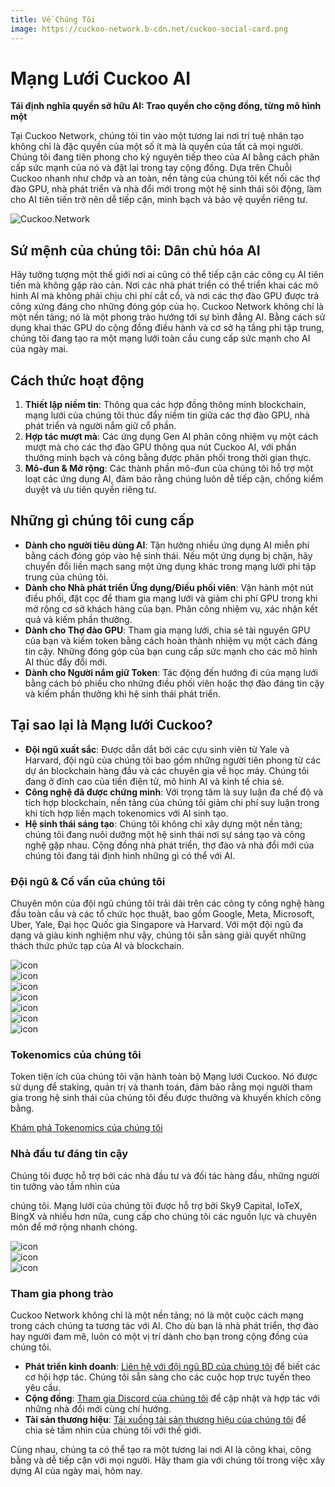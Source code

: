 ```yaml
---
title: Về Chúng Tôi
image: https://cuckoo-network.b-cdn.net/cuckoo-social-card.png
---
```


<head>
  <meta name="twitter:site" content="@CuckooNetworkHQ"/>
  <meta name="twitter:title" content="Về Chúng Tôi - Cuckoo AI Network"/>
  <meta name="twitter:description" content="Cuckoo AI là một Nền tảng Sáng tạo Onchain dành cho các Nhà sáng tạo và Nhà xây dựng."/>
  <meta name="og:description" content="Cuckoo AI là một Nền tảng Sáng tạo Onchain dành cho các Nhà sáng tạo và Nhà xây dựng."/>
  <meta
    property="og:image"
    content="https://cuckoo-network.b-cdn.net/cuckoo-social-card.png"
  />
  <meta
    name="twitter:image"
    content="https://cuckoo-network.b-cdn.net/cuckoo-social-card.png"
  />
</head>

# Mạng Lưới Cuckoo AI

**Tái định nghĩa quyền sở hữu AI: Trao quyền cho cộng đồng, từng mô hình một**

Tại Cuckoo Network, chúng tôi tin vào một tương lai nơi trí tuệ nhân tạo không chỉ là đặc quyền của một số ít mà là quyền của tất cả mọi người. Chúng tôi đang tiên phong cho kỷ nguyên tiếp theo của AI bằng cách phân cấp sức mạnh của nó và đặt lại trong tay cộng đồng. Dựa trên Chuỗi Cuckoo nhanh như chớp và an toàn, nền tảng của chúng tôi kết nối các thợ đào GPU, nhà phát triển và nhà đổi mới trong một hệ sinh thái sôi động, làm cho AI tiên tiến trở nên dễ tiếp cận, minh bạch và bảo vệ quyền riêng tư.

![Cuckoo.Network](https://cuckoo-network.b-cdn.net/cuckoo-social-card.png "Cuckoo.Network")

## Sứ mệnh của chúng tôi: Dân chủ hóa AI

Hãy tưởng tượng một thế giới nơi ai cũng có thể tiếp cận các công cụ AI tiên tiến mà không gặp rào cản. Nơi các nhà phát triển có thể triển khai các mô hình AI mà không phải chịu chi phí cắt cổ, và nơi các thợ đào GPU được trả công xứng đáng cho những đóng góp của họ. Cuckoo Network không chỉ là một nền tảng; nó là một phong trào hướng tới sự bình đẳng AI. Bằng cách sử dụng khai thác GPU do cộng đồng điều hành và cơ sở hạ tầng phi tập trung, chúng tôi đang tạo ra một mạng lưới toàn cầu cung cấp sức mạnh cho AI của ngày mai.

## Cách thức hoạt động

1. **Thiết lập niềm tin**: Thông qua các hợp đồng thông minh blockchain, mạng lưới của chúng tôi thúc đẩy niềm tin giữa các thợ đào GPU, nhà phát triển và người nắm giữ cổ phần.
2. **Hợp tác mượt mà**: Các ứng dụng Gen AI phân công nhiệm vụ một cách mượt mà cho các thợ đào GPU thông qua nút Cuckoo AI, với phần thưởng minh bạch và công bằng được phân phối trong thời gian thực.
3. **Mô-đun & Mở rộng**: Các thành phần mô-đun của chúng tôi hỗ trợ một loạt các ứng dụng AI, đảm bảo rằng chúng luôn dễ tiếp cận, chống kiểm duyệt và ưu tiên quyền riêng tư.

## Những gì chúng tôi cung cấp

- **Dành cho người tiêu dùng AI**: Tận hưởng nhiều ứng dụng AI miễn phí bằng cách đóng góp vào hệ sinh thái. Nếu một ứng dụng bị chặn, hãy chuyển đổi liền mạch sang một ứng dụng khác trong mạng lưới phi tập trung của chúng tôi.
- **Dành cho Nhà phát triển Ứng dụng/Điều phối viên**: Vận hành một nút điều phối, đặt cọc để tham gia mạng lưới và giảm chi phí GPU trong khi mở rộng cơ sở khách hàng của bạn. Phân công nhiệm vụ, xác nhận kết quả và kiếm phần thưởng.
- **Dành cho Thợ đào GPU**: Tham gia mạng lưới, chia sẻ tài nguyên GPU của bạn và kiếm token bằng cách hoàn thành nhiệm vụ một cách đáng tin cậy. Những đóng góp của bạn cung cấp sức mạnh cho các mô hình AI thúc đẩy đổi mới.
- **Dành cho Người nắm giữ Token**: Tác động đến hướng đi của mạng lưới bằng cách bỏ phiếu cho những điều phối viên hoặc thợ đào đáng tin cậy và kiếm phần thưởng khi hệ sinh thái phát triển.

## Tại sao lại là Mạng lưới Cuckoo?

- **Đội ngũ xuất sắc**: Được dẫn dắt bởi các cựu sinh viên từ Yale và Harvard, đội ngũ của chúng tôi bao gồm những người tiên phong từ các dự án blockchain hàng đầu và các chuyên gia về học máy. Chúng tôi đang ở đỉnh cao của tiền điện tử, mô hình AI và kinh tế chia sẻ.
- **Công nghệ đã được chứng minh**: Với trọng tâm là suy luận đa chế độ và tích hợp blockchain, nền tảng của chúng tôi giảm chi phí suy luận trong khi tích hợp liền mạch tokenomics với AI sinh tạo.
- **Hệ sinh thái sáng tạo**: Chúng tôi không chỉ xây dựng một nền tảng; chúng tôi đang nuôi dưỡng một hệ sinh thái nơi sự sáng tạo và công nghệ gặp nhau. Cộng đồng nhà phát triển, thợ đào và nhà đổi mới của chúng tôi đang tái định hình những gì có thể với AI.

### Đội ngũ & Cố vấn của chúng tôi

Chuyên môn của đội ngũ chúng tôi trải dài trên các công ty công nghệ hàng đầu toàn cầu và các tổ chức học thuật, bao gồm Google, Meta, Microsoft, Uber, Yale, Đại học Quốc gia Singapore và Harvard. Với một đội ngũ đa dạng và giàu kinh nghiệm như vậy, chúng tôi sẵn sàng giải quyết những thách thức phức tạp của AI và blockchain.

<div className="flex flex-wrap justify-center items-center">
  <div className="mx-1 mb-3">
    <img style={{ margin: "0 16px", height: "48px", filter: "grayscale(100%) brightness(200%) contrast(100%)" }} src="https://tp-misc.b-cdn.net/blockeden/Google_2015_logo.svg.png" alt="icon" />
  </div>
  <div className="mx-1 mb-3">
    <img style={{ margin: "0 16px", height: "32px", filter: "grayscale(100%) invert(100%) contrast(100%) brightness(200%)" }} src="https://tp-misc.b-cdn.net/blockeden/Meta_Platforms_Inc._logo.svg.png" alt="icon" />
  </div>
  <div className="mx-1 mb-3">
    <img style={{ margin: "0 16px", height: "44px", filter: "grayscale(100%) brightness(200%) contrast(100%)" }} src="https://tp-misc.b-cdn.net/blockeden/microsoft.svg" alt="icon" />
  </div>
  <div className="mx-1 mb-3">
    <img style={{ margin: "0 16px", height: "36px", filter: "invert(100%) brightness(200%) contrast(100%)" }}  src="https://tp-misc.b-cdn.net/blockeden/1600px-Uber_logo_2018.svg.png" alt="icon" />
  </div>
  <div className="mx-1 mb-3">
    <img style={{ margin: "0 16px", height: "40px", filter: "grayscale(100%) invert(100%) contrast(100%) brightness(200%)" }} src="https://tp-misc.b-cdn.net/blockeden/yale-signature-sprite.svg" alt="icon" />
  </div>
  <div className="mx-1 mb-3">
    <img style={{ margin: "0 16px", height: "48px", filter: "grayscale(100%) invert(100%) contrast(100%) brightness(200%)" }} src="https://tp-misc.b-cdn.net/blockeden/NationalUniversityofSingapore.svg.png" alt="icon" />
  </div>
  <div className="mx-1 mb-3">
    <img style={{ margin: "0 16px", height: "48px", filter: "grayscale(100%) invert(100%) contrast(100%) brightness(200%)" }} src="https://tp-misc.b-cdn.net/blockeden/Harvard_University_logo.svg.png" alt="icon" />
  </div>
</div>

### Tokenomics của chúng tôi

Token tiện ích của chúng tôi vận hành toàn bộ Mạng lưới Cuckoo. Nó được sử dụng để staking, quản trị và thanh toán, đảm bảo rằng mọi người tham gia trong hệ sinh thái của chúng tôi đều được thưởng và khuyến khích công bằng.

[Khám phá Tokenomics của chúng tôi](/docs/token)

### Nhà đầu tư đáng tin cậy

Chúng tôi được hỗ trợ bởi các nhà đầu tư và đối tác hàng đầu, những người tin tưởng vào tầm nhìn của

 chúng tôi. Mạng lưới của chúng tôi được hỗ trợ bởi Sky9 Capital, IoTeX, BingX và nhiều hơn nữa, cung cấp cho chúng tôi các nguồn lực và chuyên môn để mở rộng nhanh chóng.

<div className="flex flex-wrap list-none justify-center items-center">
  <div className="mx-1 mb-3">
    <img style={{ margin: "0 16px", height: "48px", filter: "invert(100%) brightness(200%) contrast(100%)" }} src="https://tp-misc.b-cdn.net/blockeden/sky9capital_logo.svg" alt="icon" />
  </div>
  <div className="mx-1 mb-3">
    <img style={{ margin: "0 16px", height: "52px", filter: "grayscale(100%) brightness(200%) contrast(100%)" }} src="https://tp-misc.b-cdn.net/blockeden/iotex-logo.png" alt="icon" />
  </div>
  <div className="mx-1 mb-3">
    <img style={{ margin: "0 16px", height: "40px", filter: "grayscale(100%) invert(100%) contrast(100%) brightness(200%)" }} src="https://tp-misc.b-cdn.net/blockeden/bingx-logo.png" alt="icon" />
  </div>
</div>

### Tham gia phong trào

Cuckoo Network không chỉ là một nền tảng; nó là một cuộc cách mạng trong cách chúng ta tương tác với AI. Cho dù bạn là nhà phát triển, thợ đào hay người đam mê, luôn có một vị trí dành cho bạn trong cộng đồng của chúng tôi.

- **Phát triển kinh doanh**: [Liên hệ với đội ngũ BD của chúng tôi](https://t.me/tg-contact) để biết các cơ hội hợp tác. Chúng tôi sẵn sàng cho các cuộc họp trực tuyến theo yêu cầu.
- **Cộng đồng**: [Tham gia Discord của chúng tôi](https://cuckoo.network/dc) để cập nhật và hợp tác với những nhà đổi mới cùng chí hướng.
- **Tài sản thương hiệu**: [Tải xuống tài sản thương hiệu của chúng tôi](/brand-assets) để chia sẻ tầm nhìn của chúng tôi với thế giới.

Cùng nhau, chúng ta có thể tạo ra một tương lai nơi AI là công khai, công bằng và dễ tiếp cận với mọi người. Hãy tham gia với chúng tôi trong việc xây dựng AI của ngày mai, hôm nay.
